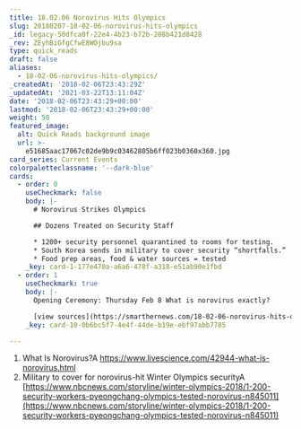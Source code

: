 ```yaml
---
title: 18.02.06 Norovirus Hits Olympics
slug: 20180207-18-02-06-norovirus-hits-olympics
_id: legacy-50dfca0f-22e4-4b23-b72b-208b421d8428
_rev: ZEyhBiGfgCfwE8WOjbu9sa
type: quick_reads
draft: false
aliases:
  - 18-02-06-norovirus-hits-olympics/
_createdAt: '2018-02-06T23:43:29Z'
_updatedAt: '2021-03-22T13:11:04Z'
date: '2018-02-06T23:43:29+00:00'
lastmod: '2018-02-06T23:43:29+00:00'
weight: 50
featured_image:
  alt: Quick Reads background image
  url: >-
    e51685aac17067c02de9b9c03462805b6ff023b0360x360.jpg
card_series: Current Events
colorpaletteclassname: '--dark-blue'
cards:
  - order: 0
    useCheckmark: false
    body: |-
      # Norovirus Strikes Olympics

      ## Dozens Treated on Security Staff

      * 1200+ security personnel quarantined to rooms for testing.
      * South Korea sends in military to cover security “shortfalls.”
      * Food prep areas, food & water sources = tested
    _key: card-1-177e470a-a6a6-478f-a318-e51ab90e1fbd
  - order: 1
    useCheckmark: true
    body: |-
      Opening Ceremony: Thursday Feb 8 What is norovirus exactly?

      [view sources](https://smarthernews.com/18-02-06-norovirus-hits-olympics/)
    _key: card-10-0b6bc5f7-4e4f-44de-b19e-ebf97abb7785

---
```

1. What Is Norovirus?A https://www.livescience.com/42944-what-is-norovirus.html
2. Military to cover for norovirus-hit Winter Olympics securityA [https://www.nbcnews.com/storyline/winter-olympics-2018/1-200-security-workers-pyeongchang-olympics-tested-norovirus-n845011](https://www.nbcnews.com/storyline/winter-olympics-2018/1-200-security-workers-pyeongchang-olympics-tested-norovirus-n845011)